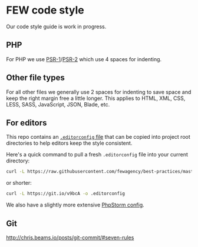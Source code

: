 # FEW code style
Our code style guide is work in progress.

## PHP
For PHP we use [PSR-1](https://github.com/php-fig/fig-standards/blob/master/accepted/PSR-1-basic-coding-standard.md)/[PSR-2](https://github.com/php-fig/fig-standards/blob/master/accepted/PSR-2-coding-style-guide.md) which use 4 spaces for indenting.

## Other file types
For all other files we generally use 2 spaces for indenting to save space and keep the right margin free a little longer.
This applies to HTML, XML, CSS, LESS, SASS, JavaScript, JSON, Blade, etc.

## For editors
This repo contains an [`.editorconfig` file](/.editorconfig) that can be copied into project root directories
to help editors keep the style consistent.

Here's a quick command to pull a fresh `.editorconfig` file into your current directory:

``` bash
curl -L https://raw.githubusercontent.com/fewagency/best-practices/master/.editorconfig -o .editorconfig
```

or shorter:

``` bash
curl -L https://git.io/v9bcA -o .editorconfig
```

We also have a slightly more extensive [PhpStorm config](/PhpStorm/codestyle.md).

## Git
http://chris.beams.io/posts/git-commit/#seven-rules
